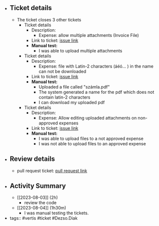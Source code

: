 - ## Ticket details
	- The ticket closes 3 other tickets
		- Ticket details
			- Description:
				- Expense: allow multiple attachments (Invoice File)
			- Link to ticket: [issue link](https://gitlab.vertis.com:8443/vertis/mv2/-/issues/6821)
			- **Manual test:**
				- I was able to upload multiple attachments
		- Ticket details
			- Description:
				- Expense: file with Latin-2 characters (áéó... ) in the name can not be downloaded
			- Link to ticket: [issue link](https://gitlab.vertis.com:8443/vertis/mv2/-/issues/6823)
			- **Manual test:**
				- Uploaded a file called "számla.pdf"
				- The system generated a name for the pdf which does not contain latin-2 characters
				- I can download my uploaded pdf
		- Ticket details
			- Description:
				- Expense: Allow editing uploaded attachments on non-approved expenses
			- Link to ticket: [issue link](https://gitlab.vertis.com:8443/vertis/mv2/-/issues/6857)
			- **Manual test:**
				- I was able to upload files to a not approved expense
				- I was not able to upload files to an approved expense
- ## Review details
	- pull request ticket: [pull request link](https://gitlab.vertis.com:8443/vertis/mv2/-/merge_requests/365)
- ## Activity Summary
	- [[2023-08-03]] (2h)
		- review the code
	- [[2023-08-04]] (1h30m)
		- I was manual testing the tickets.
- tags:: #vertis #ticket #Dezso.Diak
